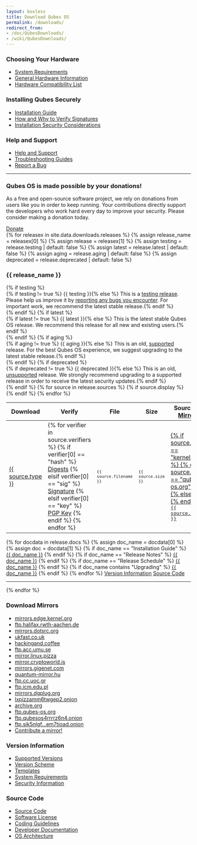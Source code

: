 ```yaml
---
layout: boxless
title: Download Qubes OS
permalink: /downloads/
redirect_from:
- /doc/QubesDownloads/
- /wiki/QubesDownloads/
---
```


<div class="white-box more-bottom page-content">
  <div class="row">
    <div class="col-lg-4 col-md-4">
      <h3>Choosing Your Hardware</h3>
      <ul class="list-unstyled">
        <li><a href="/doc/system-requirements/"><i class="fa fa-server fa-fw black-icon"></i> System Requirements</a></li>
        <li><a href="/doc/hardware/"><i class="fa fa-floppy-o fa-fw black-icon"></i> General Hardware Information</a></li>
        <li><a href="/hcl/"><i class="fa fa-laptop fa-fw black-icon"></i> Hardware Compatibility List</a></li>
      </ul>
    </div>
    <div class="col-lg-4 col-md-4">
      <h3>Installing Qubes Securely</h3>
      <ul class="list-unstyled">
        <li><a href="/doc/installation-guide/"><i class="fa fa-book fa-fw black-icon"></i> Installation Guide</a></li>
        <li><a href="/security/verifying-signatures/"><i class="fa fa-lock fa-fw black-icon"></i> How and Why to Verify Signatures</a></li>
        <li><a href="/doc/install-security/"><i class="fa fa-lightbulb-o fa-fw black-icon"></i> Installation Security Considerations</a></li>
      </ul>
    </div>
    <div class="col-lg-4 col-md-4">
      <h3>Help and Support</h3>
      <ul class="list-unstyled">
        <li><a href="/support/"><i class="fa fa-life-ring fa-fw black-icon"></i> Help and Support</a></li>
        <li><a href="/doc/#troubleshooting"><i class="fa fa-file-text-o fa-fw black-icon"></i> Troubleshooting Guides</a></li>
        <li><a href="/doc/reporting-bugs/"><i class="fa fa-bug fa-fw black-icon"></i> Report a Bug</a></li>
      </ul>
    </div>
  </div>
  <hr class="more-bottom">
  <div class="row">
    <div class="col-lg-12 col-md-12">
      <h3>Qubes OS is made possible by your donations!</h3>
      <p>As a free and open-source software project, we rely on donations from users like you in order to keep running.
      Your contributions directly support the developers who work hard every day to improve your security.
      Please consider making a donation today.</p>
      <a class="btn btn-lg btn-primary" href="/donate/">Donate</a>
    </div>
  </div>
</div>
<div class="white-box more-bottom page-content">
  <div class="row">
    <div class="col-lg-12 col-md-12">
      {% for releasex in site.data.downloads.releases %}
      {% assign release_name = releasex[0] %}
      {% assign release = releasex[1] %}
      {% assign testing = release.testing | default: false %}
      {% assign latest = release.latest | default: false %}
      {% assign aging = release.aging | default: false %}
      {% assign deprecated = release.deprecated | default: false %}
      <h3 class="more-bottom" id="{{ release_name | slugify }}">{{ release_name }}</h3>
      {% if testing %}
      <div class="alert alert-info" role="alert">
        <i class="fa fa-question-circle"></i>{% if testing != true %} {{ testing }}{% else %} This is a <a href="/doc/testing/">testing release</a>. Please help us improve it by <a href="/doc/reporting-bugs/">reporting any bugs you encounter</a>. For important work, we recommend the latest stable release.{% endif %}
      </div>
      {% endif %}
      {% if latest %}
      <div class="alert alert-success" role="alert">
        <i class="fa fa-check-circle"></i>{% if latest != true %} {{ latest }}{% else %} This is the latest stable Qubes OS release. We recommend this release for all new and existing users.{% endif %}
      </div>
      {% endif %}
      {% if aging %}
      <div class="alert alert-warning" role="alert">
        <i class="fa fa-info-circle"></i>{% if aging != true %} {{ aging }}{% else %} This is an old, <a href="/doc/supported-versions/">supported</a> release. For the best Qubes OS experience, we suggest upgrading to the latest stable release.{% endif %}
      </div>
      {% endif %}
      {% if deprecated %}
      <div class="alert alert-danger" role="alert">
        <i class="fa fa-exclamation-circle"></i>{% if deprecated != true %} {{ deprecated }}{% else %} This is an old, <a href="/doc/supported-versions/">unsupported</a> release. We strongly recommend upgrading to a supported release in order to receive the latest security updates.{% endif %}
      </div>
      {% endif %}
      <table class="table">
        <thead>
          <tr>
            <th>Download</th>
            <th>Verify
              <a class="fa fa-question-circle" href="/security/verifying-signatures/"
                 title="How do I verify my download?"></a></th>
            <th>File</th>
            <th>Size</th>
            <th>Source <a class="pull-right" href="#mirrors" title="View all download mirrors"><i class="fa fa-cloud-download"></i> All Mirrors</a></th>
          </tr>
        </thead>
        <tbody>
          {% for source in release.sources %}
            {% if source.display %}
            <tr>
              <td>
                <a class="btn btn-primary btn-block" href="{{ source.url }}">
                  <i class="fa fa-download"></i> {{ source.type }}
                </a>
              </td>
              <td>
                {% for verifier in source.verifiers %}
                  {% if verifier[0] == "hash" %}
                  <a title="MD5, SHA-128, SHA-256, and SHA-512 hash values" class="btn btn-default" href="{{ verifier[1] }}">Digests</a>
                  {% elsif verifier[0] == "sig" %}
                  <a title="Detached PGP signature file" class="btn btn-default" href="{{ verifier[1] }}">Signature</a>
                  {% elsif verifier[0] == "key" %}
                  <a title="PGP Release Signing Key" class="btn btn-default" href="{{ verifier[1] }}">PGP Key</a>
                  {% endif %}
                {% endfor %}
              </td>
              <td>
                <small><samp>{{ source.filename }}</samp></small>
              </td>
              <td>
                <small><samp>{{ source.size }}</samp></small>
              </td>
              <td>
                <div class="d-inline">
                  <a href="https://www.{{ source.name }}/">
                    {% if source.name == "kernel.org" %}
                    <i class="fa fa-linux fa-fw black-icon"></i>
                    {% elsif source.name == "qubes-os.org" %}
                    <i class="fa fa-cubes fa-fw black-icon"></i>
                    {% else %}
                    <i class="fa fa-cloud-download fa-fw black-icon"></i>
                    {% endif %}
                    <samp>{{ source.name }}</samp>
                  </a>
                </div>
              </td>
            </tr>
            {% endif %}
          {% endfor %}
        </tbody>
      </table>
        {% for docdata in release.docs %}
        {% assign doc_name = docdata[0] %}
        {% assign doc = docdata[1] %}
          {% if doc_name == "Installation Guide" %}
            <a class="btn btn-link" href="{{ doc.url }}"><i class="fa fa-book black-icon"></i> {{ doc_name }}</a>
          {% endif %}
          {% if doc_name == "Release Notes" %}
            <a class="btn btn-link" href="{{ doc.url }}"><i class="fa fa-file-text-o black-icon"></i> {{ doc_name }}</a>
          {% endif %}
          {% if doc_name == "Release Schedule" %}
            <a class="btn btn-link" href="{{ doc.url }}"><i class="fa fa-calendar black-icon"></i> {{ doc_name }}</a>
          {% endif %}
          {% if doc_name contains "Upgrading" %}
            <a class="btn btn-link" href="{{ doc.url }}"><i class="fa fa-arrow-circle-up black-icon"></i> {{ doc_name }}</a>
          {% endif %}
        {% endfor %}
          <a class="btn btn-link" href="#versions"><i class="fa fa-history black-icon"></i> Version Information</a>
          <a class="btn btn-link" href="#source-code"><i class="fa fa-code black-icon"></i> Source Code</a>
      <hr class="more-top more-bottom">
      {% endfor %}
    </div>
  </div>
</div>
<div class="row">
  <div class="col-lg-4 col-md-4">
    <div class="white-box more-bottom page-content">
      <h3 id="mirrors">Download Mirrors</h3>
      <ul class="list-unstyled">
        <li><a href="https://mirrors.edge.kernel.org/qubes/iso/"><i class="fa fa-cloud-download fa-fw black-icon"></i> mirrors.edge.kernel.org</a></li>
        <li><a href="http://ftp.halifax.rwth-aachen.de/qubes/iso/"><i class="fa fa-cloud-download fa-fw black-icon"></i> ftp.halifax.rwth-aachen.de</a></li>
        <li><a href="https://mirrors.dotsrc.org/qubes/"><i class="fa fa-cloud-download fa-fw black-icon"></i> mirrors.dotsrc.org</a></li>
        <li><a href="https://mirrors.ukfast.co.uk/sites/qubes-os.org/"><i class="fa fa-cloud-download fa-fw black-icon"></i> ukfast.co.uk</a></li>
        <li><a href="https://mirror.hackingand.coffee/qubes/"><i class="fa fa-cloud-download fa-fw black-icon"></i> hackingand.coffee</a></li>
        <li><a href="https://ftp.acc.umu.se/mirror/qubes-os.org/"><i class="fa fa-cloud-download fa-fw black-icon"></i> ftp.acc.umu.se</a></li>
        <li><a href="http://mirror.linux.pizza/qubes-os.org/"><i class="fa fa-cloud-download fa-fw black-icon"></i> mirror.linux.pizza</a></li>
        <li><a href="https://mirror.cryptoworld.is/qubes/"><i class="fa fa-cloud-download fa-fw black-icon"></i> mirror.cryptoworld.is</a></li>
        <li><a href="https://mirrors.gigenet.com/qubes/"><i class="fa fa-cloud-download fa-fw black-icon"></i> mirrors.gigenet.com</a></li>
        <li><a href="https://quantum-mirror.hu/mirrors/pub/qubes"><i class="fa fa-cloud-download fa-fw black-icon"></i> quantum-mirror.hu</a></li>
        <li><a href="https://ftp.cc.uoc.gr/mirrors/linux/qubes/"><i class="fa fa-cloud-download fa-fw black-icon"></i> ftp.cc.uoc.gr</a></li>
        <li><a href="http://ftp.icm.edu.pl/pub/os/qubes/"><i class="fa fa-cloud-download fa-fw black-icon"></i> ftp.icm.edu.pl</a></li>
        <li><a href="https://mirrors.dgplug.org/qubes/"><i class="fa fa-cloud-download fa-fw black-icon"></i> mirrors.dgplug.org</a></li>
        <li><a href="http://lxpizzamm6twgep2.onion/"><i class="fa fa-cloud-download fa-fw black-icon"></i> lxpizzamm6twgep2.onion</a></li>
        <li><a href="https://archive.org/download/QubesOS"><i class="fa fa-cloud-download fa-fw black-icon"></i> archive.org</a></li>
        <li><a href="https://ftp.qubes-os.org/iso/"><i class="fa fa-cloud-download fa-fw black-icon"></i> ftp.qubes-os.org</a></li>
        <li><a href="http://ftp.qubesos4rrrrz6n4.onion/iso/"><i class="fa fa-cloud-download fa-fw black-icon"></i> ftp.qubesos4rrrrz6n4.onion</a></li>
        <li><a href="http://ftp.sik5nlgfc5qylnnsr57qrbm64zbdx6t4lreyhpon3ychmxmiem7tioad.onion/iso/"><i class="fa fa-cloud-download fa-fw black-icon"></i> ftp.sik5nlgf...em7tioad.onion</a></li>
        <li><a href="/downloads/mirrors/#instructions-for-mirror-operators"><i class="fa fa-cloud fa-fw black-icon"></i> Contribute a mirror!</a></li>
      </ul>
    </div>
  </div>
  <div class="col-lg-4 col-md-4">
    <div class="white-box more-bottom page-content">
      <h3 id="versions">Version Information</h3>
      <ul class="list-unstyled">
        <li><a href="/doc/supported-versions/"><i class="fa fa-history fa-fw black-icon"></i> Supported Versions</a></li>
        <li><a href="/doc/version-scheme/"><i class="fa fa-code-fork fa-fw black-icon"></i> Version Scheme</a></li>
        <li><a href="/doc/templates/"><i class="fa fa-clone fa-fw black-icon"></i> Templates</a></li>
        <li><a href="/doc/system-requirements/"><i class="fa fa-server fa-fw black-icon"></i> System Requirements</a></li>
        <li><a href="/security/"><i class="fa fa-lock fa-fw black-icon"></i> Security Information</a></li>
      </ul>
    </div>
  </div>
  <div class="col-lg-4 col-md-4">
    <div class="white-box more-bottom page-content">
      <h3 id="source-code">Source Code</h3>
      <ul class="list-unstyled">
        <li><a href="/doc/source-code/"><i class="fa fa-code fa-fw black-icon"></i> Source Code</a></li>
        <li><a href="/doc/license/"><i class="fa fa-file-text-o fa-fw black-icon"></i> Software License</a></li>
        <li><a href="/doc/coding-style/"><i class="fa fa-terminal fa-fw black-icon"></i> Coding Guidelines</a></li>
        <li><a href="/doc/#developer-documentation"><i class="fa fa-book fa-fw black-icon"></i> Developer Documentation</a></li>
        <li><a href="/doc/architecture/"><i class="fa fa-cubes fa-fw black-icon"></i> OS Architecture</a></li>
      </ul>
    </div>
  </div>
</div>
